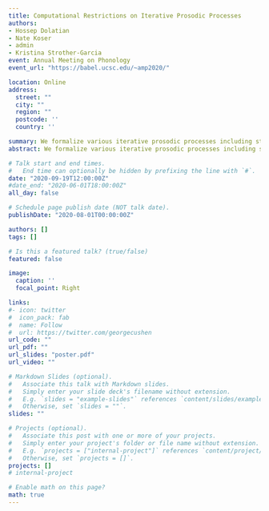 ```yaml
---
title: Computational Restrictions on Iterative Prosodic Processes
authors:
- Hossep Dolatian
- Nate Koser
- admin
- Kristina Strother-Garcia
event: Annual Meeting on Phonology
event_url: "https://babel.ucsc.edu/~amp2020/"

location: Online
address:
  street: ""
  city: ""
  region: ""
  postcode: ''
  country: ''

summary: We formalize various iterative prosodic processes including stress, syllabification and epenthesis using logical graph transductions, showing that the necessary use of fixed point operators without quantification restricts them to a structured subclass of subsequential functions.   
abstract: We formalize various iterative prosodic processes including stress, syllabification and epenthesis using logical graph transductions, showing that the necessary use of fixed point operators without quantification restricts them to a structured subclass of subsequential functions.

# Talk start and end times.
#   End time can optionally be hidden by prefixing the line with `#`.
date: "2020-09-19T12:00:00Z"
#date_end: "2020-06-01T18:00:00Z"
all_day: false

# Schedule page publish date (NOT talk date).
publishDate: "2020-08-01T00:00:00Z"

authors: []
tags: []

# Is this a featured talk? (true/false)
featured: false

image:
  caption: ''
  focal_point: Right

links:
#- icon: twitter
#  icon_pack: fab
#  name: Follow
#  url: https://twitter.com/georgecushen
url_code: ""
url_pdf: ""
url_slides: "poster.pdf"
url_video: ""

# Markdown Slides (optional).
#   Associate this talk with Markdown slides.
#   Simply enter your slide deck's filename without extension.
#   E.g. `slides = "example-slides"` references `content/slides/example-slides.md`.
#   Otherwise, set `slides = ""`.
slides: ""

# Projects (optional).
#   Associate this post with one or more of your projects.
#   Simply enter your project's folder or file name without extension.
#   E.g. `projects = ["internal-project"]` references `content/project/deep-learning/index.md`.
#   Otherwise, set `projects = []`.
projects: []
# internal-project

# Enable math on this page?
math: true
---
```

